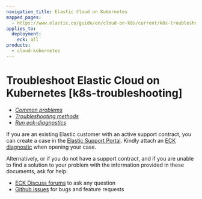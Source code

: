 ```yaml
---
navigation_title: Elastic Cloud on Kubernetes
mapped_pages:
  - https://www.elastic.co/guide/en/cloud-on-k8s/current/k8s-troubleshooting.html
applies_to:
  deployment:
    eck: all
products:
  - cloud-kubernetes
---
```


# Troubleshoot Elastic Cloud on Kubernetes [k8s-troubleshooting]


* [*Common problems*](common-problems.md)
* [*Troubleshooting methods*](troubleshooting-methods.md)
* [*Run eck-diagnostics*](run-eck-diagnostics.md)

If you are an existing Elastic customer with an active support contract, you can create a case in the [Elastic Support Portal](https://support.elastic.co/). Kindly attach an [ECK diagnostic](run-eck-diagnostics.md) when opening your case.

Alternatively, or if you do not have a support contract, and if you are unable to find a solution to your problem with the information provided in these documents, ask for help:

* [ECK Discuss forums](https://discuss.elastic.co/c/eck) to ask any question
* [Github issues](https://github.com/elastic/cloud-on-k8s/issues) for bugs and feature requests

